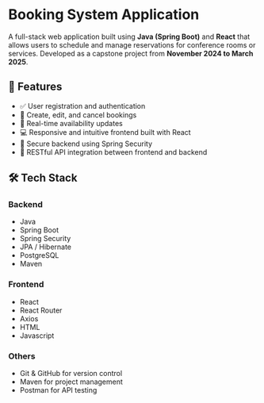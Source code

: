 # Booking System Application

A full-stack web application built using **Java (Spring Boot)** and **React** that allows users to schedule and manage reservations for conference rooms or services. Developed as a capstone project from **November 2024 to March 2025**.

## 🚀 Features

- ✅ User registration and authentication
- 📅 Create, edit, and cancel bookings
- 🔄 Real-time availability updates
- 💻 Responsive and intuitive frontend built with React
- 🔐 Secure backend using Spring Security
- 🔧 RESTful API integration between frontend and backend

## 🛠️ Tech Stack

### Backend
- Java
- Spring Boot
- Spring Security
- JPA / Hibernate
- PostgreSQL
- Maven
  
### Frontend
- React
- React Router
- Axios
- HTML
- Javascript

### Others
- Git & GitHub for version control
- Maven for project management
- Postman for API testing

